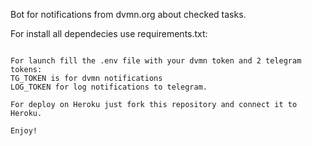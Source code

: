 Bot for notifications from dvmn.org about checked tasks.

For install all dependecies use requirements.txt:
```$ pip install -r requirements.txt

For launch fill the .env file with your dvmn token and 2 telegram tokens:
TG_TOKEN is for dvmn notifications
LOG_TOKEN for log notifications to telegram.

For deploy on Heroku just fork this repository and connect it to Heroku.

Enjoy!
